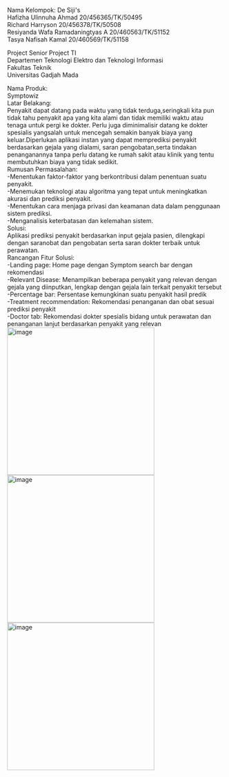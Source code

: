 Nama Kelompok: De Siji's <br>
Hafizha Ulinnuha Ahmad          20/456365/TK/50495 <br>
Richard Harryson                20/456378/TK/50508 <br>
Resiyanda Wafa Ramadaningtyas A 20/460563/TK/51152 <br>
Tasya Nafisah Kamal             20/460569/TK/51158 <br>

Project Senior Project TI <br>
Departemen Teknologi Elektro dan Teknologi Informasi <br>
Fakultas Teknik <br>
Universitas Gadjah Mada <br>

Nama Produk: <br>
Symptowiz <br>
Latar Belakang: <br>
Penyakit dapat datang pada waktu yang tidak terduga,seringkali kita pun tidak tahu penyakit apa yang kita alami dan tidak 
memiliki waktu atau tenaga untuk pergi ke dokter. Perlu juga diminimalisir datang ke dokter spesialis yangsalah untuk mencegah semakin 
banyak biaya yang keluar.Diperlukan aplikasi instan yang dapat memprediksi penyakit berdasarkan gejala yang dialami, saran pengobatan,serta 
tindakan penanganannya tanpa perlu datang ke rumah sakit atau klinik yang tentu membutuhkan biaya yang tidak sedikit. <br>
Rumusan Permasalahan:<br>
-Menentukan faktor-faktor yang berkontribusi dalam penentuan suatu penyakit. <br>
-Menemukan teknologi atau algoritma yang tepat untuk meningkatkan akurasi dan prediksi penyakit.<br> 
-Menentukan cara menjaga privasi dan keamanan data dalam penggunaan sistem prediksi. <br>
-Menganalisis keterbatasan dan kelemahan sistem.<br>
Solusi: <br>
Aplikasi prediksi penyakit berdasarkan input gejala pasien, dilengkapi dengan saranobat dan pengobatan serta saran dokter terbaik untuk perawatan.<br>
Rancangan Fitur Solusi: <br>
-Landing page: Home page dengan Symptom search bar dengan rekomendasi<br>
-Relevant Disease: Menampilkan beberapa penyakit yang relevan dengan gejala yang diinputkan, lengkap dengan gejala lain terkait penyakit tersebut<br>
-Percentage bar: Persentase kemungkinan suatu penyakit hasil predik<br>
-Treatment recommendation: Rekomendasi penanganan dan obat sesuai prediksi penyakit<br>
-Doctor tab: Rekomendasi dokter spesialis bidang untuk perawatan dan penanganan lanjut berdasarkan penyakit yang relevan<br>
<img width="341" alt="image" src="https://user-images.githubusercontent.com/75060878/222957378-0a2b3d39-bc4b-4415-848e-de71b4f1b482.png"><br>
<img width="341" alt="image" src="https://user-images.githubusercontent.com/75060878/222957387-74dd92c0-c217-4d18-b299-a5c03d6ecb2c.png"><br>
<img width="341" alt="image" src="https://user-images.githubusercontent.com/75060878/222957483-83036add-a9c9-4087-8c92-5663c44a42e0.png">
